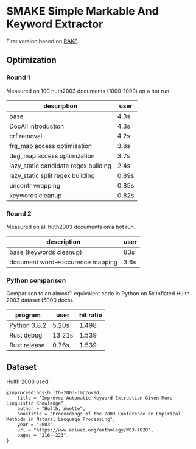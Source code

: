 # SMAKE Simple Markable And Keyword Extractor

First version based on [RAKE](https://catalogimages.wiley.com/images/db/pdf/9780470749821.excerpt.pdf).

## Optimization

### Round 1

Measured on 100 huth2003 documents (1000-1099) on a hot run.

|description|user|
|-|-|
|base|4.3s|
|DocAll introduction|4.3s|
|crf removal|4.2s|
|frq_map access optimization|3.8s|
|deg_map access optimization|3.7s|
|lazy_static candidate regex building|2.4s|
|lazy_static split regex building|0.89s|
|uncontr wrapping|0.85s|
|keywords cleanup|0.82s|


### Round 2

Measured on all huth2003 documents on a hot run.

|description|user|
|-|-|
|base (keywords cleanup)|83s|
|document word->occurence mapping|3.6s|

### Python comparison

Comparison to an almost™ equivalent code in Python on 5x inflated Hulth 2003 dataset (5000 docs).

|program|user|hit ratio|
|-|-|-|
|Python 3.8.2|5.20s|1.498|
|Rust debug|13.21s|1.539|
|Rust release|0.76s|1.539|

## Dataset

Hulth 2003 used:

```
@inproceedings{hulth-2003-improved,
    title = "Improved Automatic Keyword Extraction Given More Linguistic Knowledge",
    author = "Hulth, Anette",
    booktitle = "Proceedings of the 2003 Conference on Empirical Methods in Natural Language Processing",
    year = "2003",
    url = "https://www.aclweb.org/anthology/W03-1028",
    pages = "216--223",
}
```
